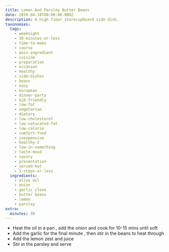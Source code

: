 ```yaml
---
title: Lemon And Parsley Butter Beans
date: 2010-04-18T00:00:00.000Z
description: A high fiber storecupboard side dish.
taxonomies:
  tags:
    - weeknight
    - 30-minutes-or-less
    - time-to-make
    - course
    - main-ingredient
    - cuisine
    - preparation
    - occasion
    - healthy
    - side-dishes
    - beans
    - easy
    - european
    - dinner-party
    - kid-friendly
    - low-fat
    - vegetarian
    - dietary
    - low-cholesterol
    - low-saturated-fat
    - low-calorie
    - comfort-food
    - inexpensive
    - healthy-2
    - low-in-something
    - taste-mood
    - savory
    - presentation
    - served-hot
    - 3-steps-or-less
  ingredients:
    - olive oil
    - onion
    - garlic clove
    - butter beans
    - lemon
    - parsley
extra:
  minutes: 30
---
```

 - Heat the oil in a pan , add the onion and cook for 10-15 mins until soft
 - Add the garlic for the final minute , then stir in the beans to heat through
 - Add the lemon zest and juice
 - Stir in the parsley and serve
